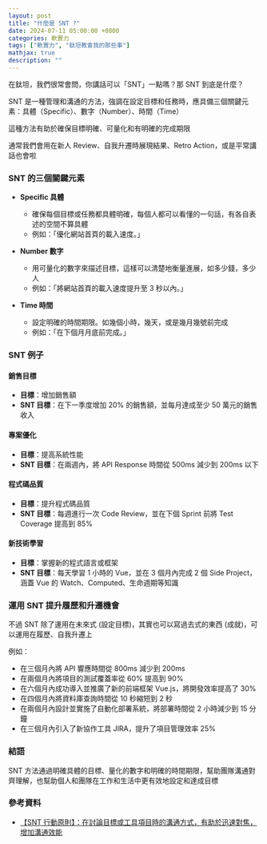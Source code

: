 ```yaml
---
layout: post
title: "什麼是 SNT ?"
date: 2024-07-11 05:00:00 +0800
categories: 軟實力
tags: ["軟實力", "鈦坦教會我的那些事"]
mathjax: true
description: ""
---
```


在鈦坦，我們很常會問，你講話可以「SNT」一點嗎？那 SNT 到底是什麼？

SNT 是一種管理和溝通的方法，強調在設定目標和任務時，應具備三個關鍵元素：具體（Specific）、數字（Number）、時間（Time）

這種方法有助於確保目標明確、可量化和有明確的完成期限

通常我們會用在新人 Review、自我升遷時展現結果、Retro Action，或是平常講話也會啦

### SNT 的三個關鍵元素

- **Specific 具體**
   - 確保每個目標或任務都具體明確，每個人都可以看懂的一句話，有各自表述的空間不算具體
   - 例如：「優化網站首頁的載入速度。」

- **Number 數字**
   - 用可量化的數字來描述目標，這樣可以清楚地衡量進展，如多少錢，多少人
   - 例如：「將網站首頁的載入速度提升至 3 秒以內。」

- **Time 時間**
   - 設定明確的時間期限。如幾個小時，幾天，或是幾月幾號前完成
   - 例如：「在下個月月底前完成。」

### SNT 例子

#### 銷售目標
- **目標**：增加銷售額
- **SNT 目標**：在下一季度增加 20% 的銷售額，並每月達成至少 50 萬元的銷售收入

#### 專案優化
- **目標**：提高系統性能
- **SNT 目標**：在兩週內，將 API Response 時間從 500ms 減少到 200ms 以下

#### 程式碼品質
- **目標**：提升程式碼品質
- **SNT 目標**：每週進行一次 Code Review，並在下個 Sprint 前將 Test Coverage 提高到 85%

#### 新技術學習
- **目標**：掌握新的程式語言或框架
- **SNT 目標**：每天學習 1 小時的 Vue，並在 3 個月內完成 2 個 Side Project，涵蓋 Vue 的 Watch、Computed、生命週期等知識

### 運用 SNT 提升履歷和升遷機會

不過 SNT 除了運用在未來式 (設定目標)，其實也可以寫過去式的東西 (成就)，可以運用在履歷、自我升遷上

例如：
- 在三個月內將 API 響應時間從 800ms 減少到 200ms
- 在兩個月內將項目的測試覆蓋率從 60% 提高到 90%
- 在六個月內成功導入並推廣了新的前端框架 Vue.js，將開發效率提高了 30%
- 在四個月內將資料庫查詢時間從 10 秒縮短到 2 秒
- 在兩個月內設計並實施了自動化部署系統，將部署時間從 2 小時減少到 15 分鐘
- 在三個月內引入了新協作工具 JIRA，提升了項目管理效率 25%

### 結語

SNT 方法通過明確具體的目標、量化的數字和明確的時間期限，幫助團隊溝通對齊理解，也幫助個人和團隊在工作和生活中更有效地設定和達成目標

### 參考資料

- [【SNT 行動原則】：在討論目標或工具項目時的溝通方式，有助於迅速對焦，增加溝通效能](https://www.titansoft.com/tw/agile_toolkits/SNT)
